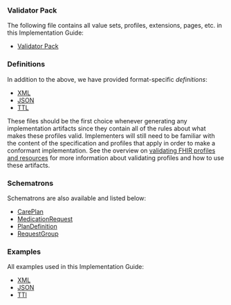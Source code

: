 ### Validator Pack

The following file contains all value sets, profiles, extensions, pages, etc. in this Implementation Guide:

<ul><li><a href="validator.pack">Validator Pack</a></li></ul>

### Definitions

<p>In addition to the above, we have provided format-specific <em>definitions</em>:</p>

  <ul>
      <li><a href="definitions.xml.zip">XML</a></li>
      <li><a href="definitions.json.zip">JSON</a></li>
      <li><a href="definitions.ttl.zip">TTL</a></li>
  </ul>

<p>
    These files should be the first choice whenever generating any implementation artifacts since they contain all of the rules about what makes these profiles valid.
    Implementers will still need to be familiar with the content of the specification and profiles that apply in order to make a conformant implementation.
    See the overview on <a href="http://hl7.org/fhir/validation.html">validating FHIR profiles and resources</a> for more information about validating profiles and how to use these artifacts.
</p>

### Schematrons

<p>Schematrons are also available and listed below:</p>

<ul>
    <li><a href="cdc-careplan.sch">CarePlan</a></li>
    <li><a href="cdc-medicationrequest.sch">MedicationRequest</a></li>
    <li><a href="cdc-plandefinition.sch">PlanDefinition</a></li>
    <li><a href="cdc-requestgroup.sch">RequestGroup</a></li>
</ul>

### Examples

<p>
    All examples used in this Implementation Guide:
</p>

<ul>
    <li><a href="examples.xml.zip">XML</a></li>
    <li><a href="examples.json.zip">JSON</a></li>
    <li><a href="examples.ttl.zip">TTl</a></li>
</ul>
